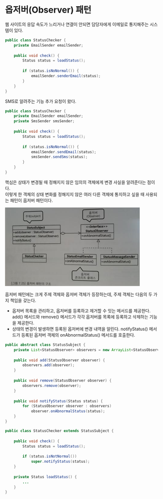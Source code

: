 # 옵저버\(Observer\) 패턴

웹 사이트의 응답 속도가 느리거나 연결이 안되면 담당자에게 이메일로 통지해주는 시스템이 있다.

```java
public class StatusChecker {
    private EmailSender emailSender;

    public void check() {
        Status status = loadStatus();
        
        if (status.isNoNormal()) {
            emailSender.senderEmail(status);
        }
    }
}
```

SMS로 알려주는 기능 추가 요청이 왔다.

```java
public class StatusChecker {
    private EmailSender emailSender;
    private SmsSender smsSender;

    public void check() {
        Status status = loadStatus();
        
        if (status.isNoNormal()) {
            emailSender.sendEmail(status);
            smsSender.sendSms(status);
        }
    }
}
```

핵심은 상태가 변경될 때 정해지지 않은 임의의 객체에게 변경 사실을 알려준다는 점이다.  
이렇게 한 객체의 상태 변화를 정해지지 않은 여러 다른 객체에 통지하고 싶을 때 사용되는 패턴이 옵저버 패턴이다.

![](../../../.gitbook/assets/image%20%2837%29.png)

옵저버 패턴에는 크게 주제 객체와 옵저버 객체가 등장하는데, 주제 객체는 다음의 두 가지 책임을 갖는다.

* 옵저버 목록을 관리하고, 옵저버를 등록하고 제거할 수 잇는 메서드를 제공한다. add\(\) 메서드와 remove\(\) 메서드가 각각 옵저버를 목록에 등록하고 삭제하는 기능을 제공한다.
* 상태의 변경이 발생하면 등록된 옵저버에 변경 내역을 알린다. notifyStatus\(\) 메서드가 등록된 옵저버 객체의 onAbnormalStatus\(\) 메서드를 호출한다.

```java
public abstract class StatusSubject {
    private List<StatusObserver> observers = new ArrayList<StatusObserver>();
    
    public void add(StatusObserver observer) {
        observers.add(observer);
    }
    
    public void remove(StatusObserver observer) {
        observers.remove(observer);
    }
    
    public void notifyStatus(Status status) {
        for (StatusObserver observer : observers)
            observer.onAbnormalStatus(status); 
    }
}
```

```java
public class StatusChecker extends StatusSubject {
    
    public void check() {
        Status status = loadStatus();
        
        if (status.isNotNormal())
            super.notifyStatus(status);
    }
    
    private Status loadStatus() {
        ...
    }
}
```

